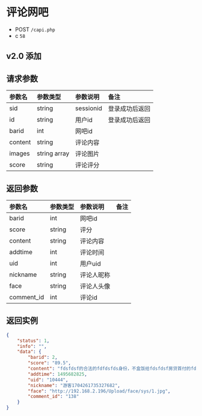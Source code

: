 # 评论网吧

* POST `/capi.php`
* c `58`

## v2.0 添加

## 请求参数

| 参数名 | 参数类型 | 参数说明 | 备注 |
| :---- | :----| :----| :---- |
| sid | string | sessionid | 登录成功后返回 |
| id | string | 用户id | 登录成功后返回 |
| barid | int | 网吧id |
| content | string | 评论内容 |
| images | string array | 评论图片 |
| score | string | 评论评分 |

## 返回参数
| 参数名 | 参数类型 | 参数说明 | 备注 |
| :---- | :----| :----| :---- |
| barid | int | 网吧id |
| score | string | 评分 |
| content | string | 评论内容 |
| addtime | int | 评论时间 |
| uid | int | 用户uid |
| nickname | string | 评论人昵称 |
| face | string | 评论人头像 |
| comment_id | int | 评论id |

## 返回实例

```JSON
{
    "status": 1,
    "info": "",
    "data": {
        "barid": 2,
        "score": "89.5",
        "content": "fdsfdsf的合法的fdfdsfds身份，不盒饭给fdsfdsf房贷首付的fdsfdsfsf,评论2",
        "addtime": 1495682825,
        "uid": "10444",
        "nickname": "游客1704261735327682",
        "face": "http://192.168.2.196/Upload/face/sys/1.jpg",
        "comment_id": "138"
    }
}
```
